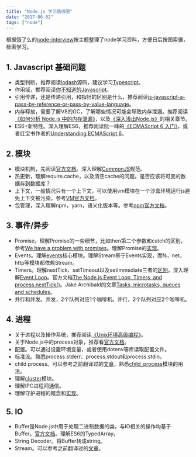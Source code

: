 ```yaml
---
title: "Node.js 学习路线图"
date: "2017-06-02"
tags: ["node"]
---
```


根据饿了么的[node-interview](https://github.com/ElemeFE/node-interview/blob/master/sections/zh-cn/README.md)按主题整理了node学习资料，方便日后按图索骥，检索学习。

## 1. Javascript 基础问题
- 类型判断，推荐阅读[lodash](https://lodash.com/)源码，建议学习[Typescript](http://www.typescriptlang.org/)。
- 作用域，推荐阅读[你不知道的Javascript](https://book.douban.com/subject/26351021/)。
- 引用传递，还是传递引用，和指针的区别是什么，推荐阅读[is-javascript-a-pass-by-reference-or-pass-by-value-language](https://stackoverflow.com/questions/518000/is-javascript-a-pass-by-reference-or-pass-by-value-language)。
- 内存释放，需要了解V8的GC，了解哪些情况可能会导致内存泄漏。推荐阅读[《如何分析 Node.js 中的内存泄漏》](https://zhuanlan.zhihu.com/p/25736931)，以及[《深入浅出Node.js》](https://book.douban.com/subject/25768396/)的相关章节。
- ES6+新特性。深入理解ES6，推荐阅读阮一峰的[《ECMAScript 6 入门》](http://es6.ruanyifeng.com/)，或者红宝书作者的[Understanding ECMAScript 6](https://leanpub.com/understandinges6/read#leanpub-auto-introduction)。

## 2. 模块
- 模块机制，先阅读[官方文档](https://nodejs.org/docs/latest-v8.x/api/modules.html)。深入理解[CommonJS](http://javascript.ruanyifeng.com/nodejs/module.html)规范。
- 热更新，理解require.cache，以及清空cache的问题。是否应该将可变的数据存到数据库？
- 上下文，一般情况只有一个上下文，可以使用vm模块在一个沙盒环境运行js避免上下文被污染。参考[VM官方文档](https://nodejs.org/docs/latest-v8.x/api/vm.html)。
- 包管理，深入理解npm，yarn，语义化版本等。参考[npm官方文档](https://docs.npmjs.com/)。

## 3. 事件/异步
- Promise。理解Promise的一些细节，比如then第二个参数和catch的区别，参考[We have a problem with promises](https://pouchdb.com/2015/05/18/we-have-a-problem-with-promises.html)。理解Promise的[实现](https://juejin.im/post/5b83cb5ae51d4538cc3ec354)。
- Events。理解[events](https://nodejs.org/dist/latest-v10.x/docs/api/events.html)核心模块。理解Stream基于Events实现，而fs，net，http等模块都依赖Stream。
- Timers。理解nextTick、setTimeout以及setImmediate三者的[区别](https://cnodejs.org/topic/5556efce7cabb7b45ee6bcac)。深入理解[Event Loop](https://blog.sessionstack.com/how-javascript-works-event-loop-and-the-rise-of-async-programming-5-ways-to-better-coding-with-2f077c4438b5)。官方文档[The Node.js Event Loop, Timers, and process.nextTick()](https://nodejs.org/en/docs/guides/event-loop-timers-and-nexttick/)。Jake Archibald的文章[Tasks, microtasks, queues and schedules](https://jakearchibald.com/2015/tasks-microtasks-queues-and-schedules/)。
- 并行和并发。并发，2个队列对应1个咖啡机。并行，2个队列对应2个咖啡机。

## 4. 进程
- 关于进程以及操作系统，推荐阅读[《Unix环境高级编程》](https://book.douban.com/subject/1788421/)。
- 关于Node.js中的process对象，推荐看[官方文档](https://nodejs.org/dist/latest-v10.x/docs/api/process.html)。
- 配置。可以通过设置环境变量，或者使用dotenv等库读取配置文件。
- 标准流。熟悉process.stderr、process.stdout和process.stdin。
- child process。可以参考之前翻译过的[文章](https://medium.freecodecamp.org/node-js-child-processes-everything-you-need-to-know-e69498fe970a)，熟悉[child_process](https://nodejs.org/dist/latest-v10.x/docs/api/child_process.html)模块的用法。
- 理解[cluster](https://nodejs.org/dist/latest-v10.x/docs/api/cluster.html)模块。
- 理解IPC进程间通信。
- 理解守护进程的概念和[实现](https://cnodejs.org/topic/57adfadf476898b472247eac)。

## 5. IO
- Buffer是Node.js中用于处理二进制数据的类，与IO相关的操作均基于Buffer。[官方文档](https://nodejs.org/dist/latest-v10.x/docs/api/buffer.html)。理解ES6的TypedArray。
- String Decoder。将Buffer转成string。
- Stream。可以参考之前翻译过的[文章](https://medium.freecodecamp.org/node-js-streams-everything-you-need-to-know-c9141306be93)。
